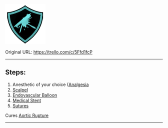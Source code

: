 ![tile033(3).png\|200](./Aortic%20Rupture%20Surgery%20-%20Attachments/6718845db30472d958dd7be1.png)

Original URL: https://trello.com/c/5Ffd1fcP

---

## Steps:

1.  Anesthetic of your choice ([Analgesia](../Torso/Analgesia.md)
2.  [Scalpel](../Items/Scalpel.md)
3. [Endovascular Balloon](../Items/Endovascular%20Balloon.md)
4. [Medical Stent](../Items/Medical%20Stent.md)
5. [Sutures](../Items/Sutures.md)

Cures [Aortic Rupture](../Torso/Aortic%20Rupture.md)

---

